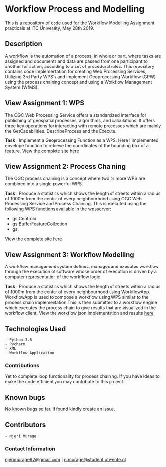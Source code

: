 # Workflow Process and Modelling 
This is a repository of code used for the Workflow Modelling Assignment practicals at ITC University, May 28th 2019.

## Description
A workflow is the automation of a process, in whole or part, where tasks are assigned and documents and data are passed from one participant to another for action, according to a set of procedural rules. This repository contains code implementation for creating Web Processing Services, Utilizing 3rd Party WPS's and implement Geoprocessing Workflow (GPW) using the process chaining concept and using a Workflow Management System.(WfMS).

## View Assignment 1: WPS
The OGC Web Processing Service offers a standardized interface for publishing of geospatial processes, algorithms, and calculations. It offers three key operations for interacting with remote processes which are mainly the GetCapabilities, DescribeProcess and the Execute.

**Task** : Implement a Geoprocessing Function as a WPS. Here I implemented envelope function to retrieve the coordinates of the bounding box of a feature.
View the complete site [here](https://oneminpitch-sophia.herokuapp.com/)

## View Assignment 2: Process Chaining
The OGC process chaining is a concept where two or more WPS are combined into a single powerful WPS.

**Task** : Produce a statistics which shows the length of streets within a radius of 1000m from the center of every neighbourhood using OGC Web Processing Service and Process Chaining. 
This is executed using the following WPS functions available in the wpsserver:
* gs:Centroid
* gs:BufferFeatureCollection
* gs:

View the complete site [here](https://oneminpitch-sophia.herokuapp.com/)


## View Assignment 3: Workflow Modelling
A workflow management system defines, manages and executes workflow through the execution of software whose order of execution is driven by a computer representation of the workflow logic.  

**Task** :  Produce a statistics which shows the length of streets within a radius of 1000m from the center of every neighbourhood using WorkflowApp.
WorkflowApp is used to compose a workflow using WPS similar to the process chain implementation.This is then submitted to a workflow engine which executes the process chain to give results that are visualized in the workflow client.
View the workflow json implementation and results [here](https://oneminpitch-sophia.herokuapp.com/)


## Technologies Used
    - Python 3.6
    - Pycharm
    - XML
    - Workflow Application


### Contributions
Yet to complete loop functionality for process chaining. 
If you have ideas to make the code efficient you may contribute to this project.


## Known bugs
No known bugs so far. If found kindly create an issue.


## Contributors
    - Njeri Murage

### Contact Information
njerimurage92@gmail.com | n.murage@student.utwente.nl
